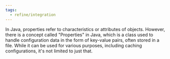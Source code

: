 ```yaml
---
tags:
  - refine/integration
---
```

In Java, properties refer to characteristics or attributes of objects. However, there is a concept called "Properties" in Java, which is a class used to handle configuration data in the form of key-value pairs, often stored in a file. While it can be used for various purposes, including caching configurations, it's not limited to just that.